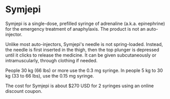# Symjepi

Symjepi is a single-dose, prefilled syringe of adrenaline (a.k.a. epinephrine) for the emergency treatment of anaphylaxis. The product is not an auto-injector.

Unlike most auto-injectors, Symjepi's needle is not spring-loaded. Instead, the needle is first inserted in the thigh, then the top plunger is depressed until it clicks to release the medicine. It can be given subcutaneously or intramuscularly, through clothing if needed.

People 30 kg (66 lbs) or more use the 0.3 mg syringe. In people 5 kg to 30 kg (33 to 66 lbs), use the 0.15 mg syringe.

The cost for Symjepi is about $270 USD for 2 syringes using an online discount coupon.
